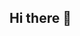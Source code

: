 ## Hi there 👋

<!--
**Chukwuma-Favour/Chukwuma-Favour** is a ✨ _special_ ✨ repository because its `README.md` (this file) appears on your GitHub profile.

Here are some ideas to get you started:

- 👯 I’m looking to collaborate on Data analytics research and projects.
- 🤔 I’m looking for help with internship roles.
- 💬 Ask me about Medicine(MB:BS in view),Virtual Assistant roles, Entrepreneurship and Advocacy(SDGs 3,4,9,11&16)
- 📫 How to reach me: WhatsApp +2348124089490
- 😄 Pronouns: She/her
- ⚡ Fun fact: I love God(more like real fact😁). I love to sing,make my own hair overnight,bake,learn new things etc
-->
